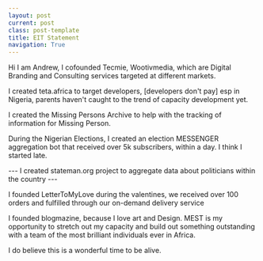 ```yaml
---
layout: post
current: post
class: post-template
title: EIT Statement
navigation: True
---
```






Hi I am Andrew, I cofounded Tecmie, Wootivmedia, which are Digital Branding and Consulting services targeted at different markets.

I created teta.africa to target developers, [developers don't pay] esp in Nigeria, parents haven't caught to the trend of capacity development yet.

I created the Missing Persons Archive to help with the tracking of information for Missing Person.

During the Nigerian Elections, I created an election MESSENGER aggregation bot that received over 5k subscribers, within a day. I think I started late.

--- I created stateman.org project to aggregate data about politicians within the country ---

I founded LetterToMyLove during the valentines, we received over 100 orders and fulfilled through our on-demand delivery service

I founded blogmazine, because I love art and Design.
MEST is my opportunity to stretch out my capacity and build out something outstanding with a team of the most brilliant individuals ever in Africa.

I do believe this is a wonderful time to be alive.


